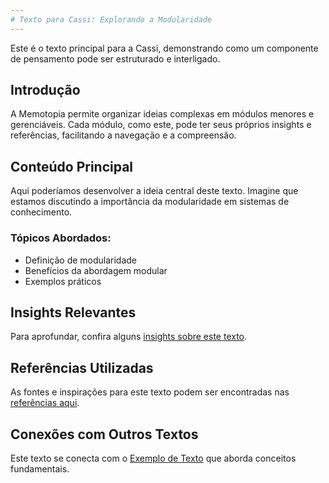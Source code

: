 ```yaml
---
# Texto para Cassi: Explorando a Modularidade
---
```


Este é o texto principal para a Cassi, demonstrando como um componente de pensamento pode ser estruturado e interligado.

## Introdução

A Memotopia permite organizar ideias complexas em módulos menores e gerenciáveis. Cada módulo, como este, pode ter seus próprios insights e referências, facilitando a navegação e a compreensão.

## Conteúdo Principal

Aqui poderíamos desenvolver a ideia central deste texto. Imagine que estamos discutindo a importância da modularidade em sistemas de conhecimento.

### Tópicos Abordados:
*   Definição de modularidade
*   Benefícios da abordagem modular
*   Exemplos práticos

## Insights Relevantes

Para aprofundar, confira alguns [insights sobre este texto](./insights/01-primeiro-insight.md).

## Referências Utilizadas

As fontes e inspirações para este texto podem ser encontradas nas [referências aqui](./referencias/ref1.md).

## Conexões com Outros Textos

Este texto se conecta com o [Exemplo de Texto](../exemplo/index.md) que aborda conceitos fundamentais.